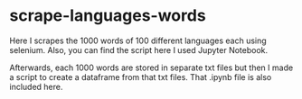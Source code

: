 # scrape-languages-words
Here I scrapes the 1000 words of 100 different languages each using selenium. Also, you can find the script here I used Jupyter Notebook.

Afterwards, each 1000 words are stored in separate txt files but then I made a script to create a dataframe from that txt files. That .ipynb file is also included here.

